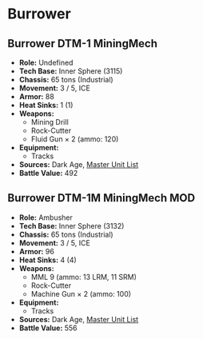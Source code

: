 # Burrower
## Burrower DTM-1 MiningMech
- **Role:** Undefined
- **Tech Base:** Inner Sphere (3115)
- **Chassis:** 65 tons (Industrial)
- **Movement:** 3 / 5, ICE
- **Armor:** 88
- **Heat Sinks:** 1 (1)
- **Weapons:**
  - Mining Drill
  - Rock-Cutter
  - Fluid Gun × 2 (ammo: 120)
- **Equipment:**
  - Tracks
- **Sources:** Dark Age, [Master Unit List](http://masterunitlist.info/Unit/Details/7874/burrower-dtm-1-miningmech)
- **Battle Value:** 492

## Burrower DTM-1M MiningMech MOD
- **Role:** Ambusher
- **Tech Base:** Inner Sphere (3132)
- **Chassis:** 65 tons (Industrial)
- **Movement:** 3 / 5, ICE
- **Armor:** 96
- **Heat Sinks:** 4 (4)
- **Weapons:**
  - MML 9 (ammo: 13 LRM, 11 SRM)
  - Rock-Cutter
  - Machine Gun × 2 (ammo: 100)
- **Equipment:**
  - Tracks
- **Sources:** Dark Age, [Master Unit List](http://masterunitlist.info/Unit/Details/7875/burrower-dtm-1m-miningmech-mod)
- **Battle Value:** 556


